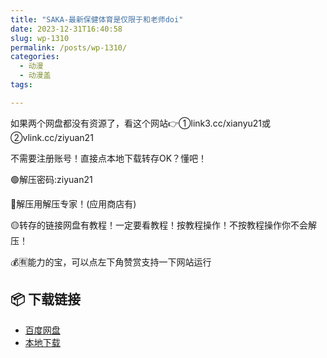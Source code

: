 ```yaml
---
title: "SAKA-最新保健体育是仅限于和老师doi"
date: 2023-12-31T16:40:58
slug: wp-1310
permalink: /posts/wp-1310/
categories:
  - 动漫
  - 动漫盖
tags:

---
```


如果两个网盘都没有资源了，看这个网站👉①link3.cc/xianyu21或②vlink.cc/ziyuan21

不需要注册账号！直接点本地下载转存OK？懂吧！

🟢解压密码:ziyuan21

🔵解压用解压专家！(应用商店有)

🟡转存的链接网盘有教程！一定要看教程！按教程操作！不按教程操作你不会解压！

💰🈶能力的宝，可以点左下角赞赏支持一下网站运行

## 📦 下载链接
- [百度网盘](https://blziyuan21.com/pay-download/1310?key=427ea091b9&down_id=0)
- [本地下载](https://blziyuan21.com/pay-download/1310?key=427ea091b9&down_id=1)

